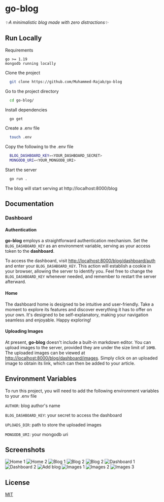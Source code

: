 # go-blog

_✨A minimalistic blog made with zero distractions✨_

## Run Locally

Requirements

```
go >= 1.19
mongodb running locally
```

Clone the project

```bash
  git clone https://github.com/Muhammed-Rajab/go-blog
```

Go to the project directory

```bash
  cd go-blog/
```

Install dependencies

```bash
  go get
```

Create a .env file

```bash
  touch .env
```

Copy the following to the .env file

```bash
  BLOG_DASHBOARD_KEY=<YOUR_DASHBOARD_SECRET>
  MONGODB_URI=<YOUR_MONGODB_URI>
```

Start the server

```bash
  go run .
```

The blog will start serving at http://localhost:8000/blog

## Documentation

### Dashboard

#### Authentication

**go-blog** employs a straightforward authentication mechanism. Set the `BLOG_DASHBOARD_KEY` as an environment variable, serving as your access token to the **dashboard**.

To access the dashboard, visit [http://localhost:8000/blog/dashboard/auth](http://localhost:8000/blog/dashboard/auth) and enter your `BLOG_DASHBOARD_KEY`. This action will establish a cookie in your browser, allowing the server to identify you. Feel free to change the `BLOG_DASHBOARD_KEY` whenever needed, and remember to restart the server afterward.

#### Home

The dashboard home is designed to be intuitive and user-friendly. Take a moment to explore its features and discover everything it has to offer on your own. It's designed to be self-explanatory, making your navigation seamless and enjoyable. Happy exploring!

#### Uploading Images

At present, **go-blog** doesn't include a built-in markdown editor. You can upload images to the server, provided they are under the size limit of `10MB`. The uploaded images can be viewed at [http://localhost:8000/blog/dashboard/images](http://localhost:8000/blog/dashboard/images). Simply click on an uploaded image to obtain its link, which can then be added to your article.

## Environment Variables

To run this project, you will need to add the following environment variables to your .env file

`AUTHOR`: blog author's name

`BLOG_DASHBOARD_KEY`: your secret to access the dashboard

`UPLOADS_DIR`: path to store the uploaded images

`MONGODB_URI`: your mongodb uri

## Screenshots

![Home 1](/screenshots/home-1.png)
![Home 2](/screenshots/home-2.png)
![Blog 1](/screenshots/blog-1.png)
![Blog 2](/screenshots/blog-2.png)
![Blog 2](/screenshots/blog-2.png)
![Dashboard 1](/screenshots/dashboard-1.png)
![Dashboard 2](/screenshots/dashboard-2.png)
![Add blog](/screenshots/add-blog.png)
![Images 1](/screenshots/images-1.png)
![Images 2](/screenshots/images-2.png)
![Images 3](/screenshots/images-3.png)

## License

[MIT](https://choosealicense.com/licenses/mit/)
